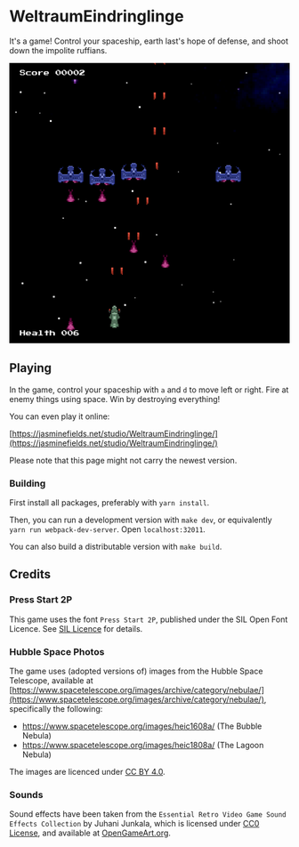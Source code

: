# WeltraumEindringlinge

It's a game! Control your spaceship, earth last's hope of defense, and shoot down the impolite ruffians.

![A demo screenshot of this game](demo-screenshot-1.png)

## Playing

In the game, control your spaceship with `a` and `d` to move left or right. Fire at enemy things using space. Win by destroying everything!


You can even play it online:

[https://jasminefields.net/studio/WeltraumEindringlinge/](https://jasminefields.net/studio/WeltraumEindringlinge/)

Please note that this page might not carry the newest version.


### Building

First install all packages, preferably with `yarn install`.

Then, you can run a development version with `make dev`, or equivalently `yarn run webpack-dev-server`. Open `localhost:32011`.

You can also build a distributable version with `make build`.


## Credits

### Press Start 2P

This game uses the font `Press Start 2P`, published under the SIL Open Font Licence. See [SIL Licence](assets/fonts/PressStart2P/OFL.txt) for details.

### Hubble Space Photos

The game uses (adopted versions of) images from the Hubble Space Telescope, available at [https://www.spacetelescope.org/images/archive/category/nebulae/](https://www.spacetelescope.org/images/archive/category/nebulae/), specifically the following:

* https://www.spacetelescope.org/images/heic1608a/ (The Bubble Nebula)
* https://www.spacetelescope.org/images/heic1808a/ (The Lagoon Nebula)

The images are licenced under [CC BY 4.0](https://creativecommons.org/licenses/by/4.0/).


### Sounds

Sound effects have been taken from the `Essential Retro Video Game Sound Effects Collection` by Juhani Junkala, which is licensed under [CC0 License](https://creativecommons.org/publicdomain/zero/1.0/), and available at [OpenGameArt.org](https://opengameart.org/content/512-sound-effects-8-bit-style).
